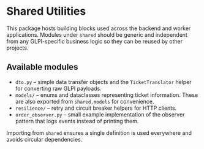 # Shared Utilities

This package hosts building blocks used across the backend and worker
applications. Modules under `shared` should be generic and independent
from any GLPI-specific business logic so they can be reused by other
projects.

## Available modules

- `dto.py` – simple data transfer objects and the `TicketTranslator` helper
  for converting raw GLPI payloads.
- `models/` – enums and dataclasses representing ticket information. These
  are also exported from `shared.models` for convenience.
- `resilience/` – retry and circuit breaker helpers for HTTP clients.
- `order_observer.py` – small example implementation of the observer pattern
  that logs events instead of printing them.

Importing from `shared` ensures a single definition is used everywhere
and avoids circular dependencies.
